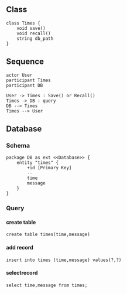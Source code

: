 ## Class

```plantuml
class Times {
    void save()
    void recall()
    string db_path
}
```

## Sequence

```plantuml
actor User
participant Times
participant DB

User -> Times : Save() or Recall()
Times -> DB : query
DB --> Times
Times --> User
```

## Database

### Schema

```plantuml
package DB as ext <<Database>> {
    entity "times" {
        +id [Primary Key]
        --
        time
        message
    }
}
```

### Query

#### create table

`create table times(time,message)`

#### add record

`insert into times (time,message) values(?,?)`

#### selectrecord

`select time,message from times;`
